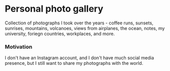 # Personal photo gallery

Collection of photographs I took over the years - coffee runs, sunsets, sunrises, mountains, volcanoes, views from airplanes, the ocean, notes, my university, foriegn countries, workplaces, and more.

### Motivation

I don't have an Instagram account, and I don't have much social media presence, but I still want to share my photographs with the world.
